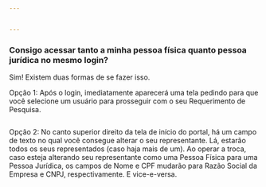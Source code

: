 ```yaml
---


---
```


<h3 id="consigo-acessar-tanto-a-minha-pessoa-física-quanto-pessoa-jurídica-no-mesmo-login">Consigo acessar tanto a minha pessoa física quanto pessoa jurídica no mesmo login?</h3>
<p>Sim! Existem duas formas de se fazer isso.</p>
<p>Opção 1: Após o login, imediatamente aparecerá uma tela pedindo para que você selecione um usuário para prosseguir com o seu Requerimento de Pesquisa.</p>
<p><strong><img src="https://lh3.googleusercontent.com/a3lsVJl5Ne5roDY9ANpQOjuz9BAHp4C10QDi_YjNlOIyNcSkuwRQCs_IrhRht08_q1Ei4hLlKrERWy1jWcEX1n84PTINeFB0EGkrfVM5ppw7PTC3mb_uP5_AiykMTbPmFzVmRuTG" alt=""></strong></p>
<p>Opção 2: No canto superior direito da tela de início do portal, há um campo de texto no qual você consegue alterar o seu representante. Lá, estarão todos os seus representados (caso haja mais de um). Ao operar a troca, caso esteja alterando seu representante como uma Pessoa Física para uma Pessoa Jurídica, os campos de Nome e CPF mudarão para Razão Social da Empresa e CNPJ, respectivamente. E vice-e-versa.</p>
<p><strong><img src="https://lh5.googleusercontent.com/SiZn_45SLgn0F-hHTiNsw6U1vN5V3FLfGXGKw6h3hau1Hm9f1BSQX9o4imKLJXF9oEJ-fBos6BJqVawdtkzn8w4jnn1f2Fi2EJny9JvpyIq7eMjjvyA2ImC6XC7gKGih6fo0f0Wt" alt=""></strong></p>


